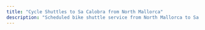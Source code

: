 ```yaml
---
title: "Cycle Shuttles to Sa Calobra from North Mallorca"
description: "Scheduled bike shuttle service from North Mallorca to Sa Calobra. Conquer the iconic climb, shuttle back."
---
```


<!-- Content will be added later -->
